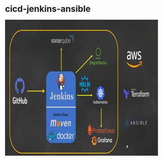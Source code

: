 # cicd-jenkins-ansible

<p align="center">
  <img src="Screenshot_12.png" width='650' height='450'>
</p>
